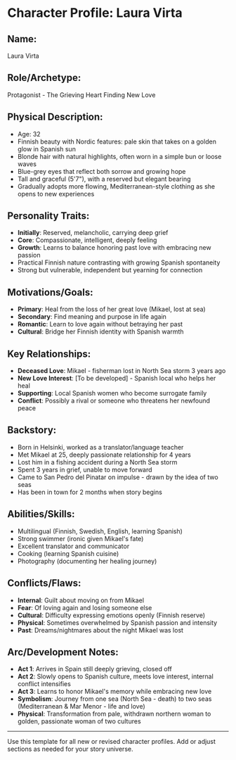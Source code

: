 # Character Profile: Laura Virta

## Name:
Laura Virta

## Role/Archetype:
Protagonist - The Grieving Heart Finding New Love

## Physical Description:
- Age: 32
- Finnish beauty with Nordic features: pale skin that takes on a golden glow in Spanish sun
- Blonde hair with natural highlights, often worn in a simple bun or loose waves
- Blue-grey eyes that reflect both sorrow and growing hope
- Tall and graceful (5'7"), with a reserved but elegant bearing
- Gradually adopts more flowing, Mediterranean-style clothing as she opens to new experiences

## Personality Traits:
- **Initially**: Reserved, melancholic, carrying deep grief
- **Core**: Compassionate, intelligent, deeply feeling
- **Growth**: Learns to balance honoring past love with embracing new passion
- Practical Finnish nature contrasting with growing Spanish spontaneity
- Strong but vulnerable, independent but yearning for connection

## Motivations/Goals:
- **Primary**: Heal from the loss of her great love (Mikael, lost at sea)
- **Secondary**: Find meaning and purpose in life again
- **Romantic**: Learn to love again without betraying her past
- **Cultural**: Bridge her Finnish identity with Spanish warmth

## Key Relationships:
- **Deceased Love**: Mikael - fisherman lost in North Sea storm 3 years ago
- **New Love Interest**: [To be developed] - Spanish local who helps her heal
- **Supporting**: Local Spanish women who become surrogate family
- **Conflict**: Possibly a rival or someone who threatens her newfound peace

## Backstory:
- Born in Helsinki, worked as a translator/language teacher
- Met Mikael at 25, deeply passionate relationship for 4 years
- Lost him in a fishing accident during a North Sea storm
- Spent 3 years in grief, unable to move forward
- Came to San Pedro del Pinatar on impulse - drawn by the idea of two seas
- Has been in town for 2 months when story begins

## Abilities/Skills:
- Multilingual (Finnish, Swedish, English, learning Spanish)
- Strong swimmer (ironic given Mikael's fate)
- Excellent translator and communicator
- Cooking (learning Spanish cuisine)
- Photography (documenting her healing journey)

## Conflicts/Flaws:
- **Internal**: Guilt about moving on from Mikael
- **Fear**: Of loving again and losing someone else
- **Cultural**: Difficulty expressing emotions openly (Finnish reserve)
- **Physical**: Sometimes overwhelmed by Spanish passion and intensity
- **Past**: Dreams/nightmares about the night Mikael was lost

## Arc/Development Notes:
- **Act 1**: Arrives in Spain still deeply grieving, closed off
- **Act 2**: Slowly opens to Spanish culture, meets love interest, internal conflict intensifies
- **Act 3**: Learns to honor Mikael's memory while embracing new love
- **Symbolism**: Journey from one sea (North Sea - death) to two seas (Mediterranean & Mar Menor - life and love)
- **Physical**: Transformation from pale, withdrawn northern woman to golden, passionate woman of two cultures

---
Use this template for all new or revised character profiles. Add or adjust sections as needed for your story universe.
